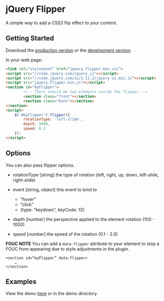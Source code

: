 # jQuery Flipper

A simple way to add a CSS3 flip effect to your content.

## Getting Started
Download the [production version](https://raw.githubusercontent.com/cameronjroe/jquery-flipper/master/dist/jquery.flipper.min.js) or the [development version](https://raw.githubusercontent.com/cameronjroe/jquery-flipper/master/dist/jquery.flipper.js).

In your web page:

```html
<link rel=“stylesheet” href=“jquery.flipper.min.css”>
<script src="//code.jquery.com/jquery.js"></script>
<script src=“//code.jquery.com/ui/1.11.2/jquery-ui.min.js”></script>
<script src="jquery.flipper.min.js"></script>
<section id="myFlipper">
		<!-- There should be two elements inside the flipper -->
		<section class="front"></section>
		<section class="back"></section>
</section>
<script>
    $('#myFlipper').flipper({
        rotationType: 'left-slide',
        depth: 1000,
        speed: 0.2
    });
</script>
```

## Options
You can also pass flipper options.

- rotationType [string] the type of rotation (left, right, up, down, left-slide, right-slide)

- event [string, object] this event to bind to
	- “hover”
	- “click”
	- {type: “keydown”, keyCode: 13}

- depth [number] the perspective applied to the element rotation (100 - 1000)

- speed [number] the speed of the rotation (0.1 - 2.0)

**FOUC NOTE**
You can add a `data-flipper` attribute to your element to stop a FOUC from appearing due to style adjustments in the plugin.
```
<section id=“myFlipper” data-flipper>
	…
</section>
```

## Examples
View the demo [here](http://cameronjroe.github.io/jquery-flipper) or in the demo directory.
